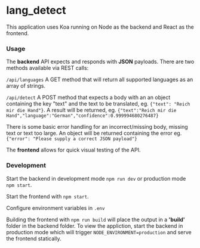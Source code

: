 # lang_detect
This application uses Koa running on Node as the backend and React as the frontend.

### Usage
The **backend** API expects and responds with **JSON** payloads. There are two methods available via REST calls:

`/api/languages` A GET method that will return all supported languages as an array of strings.

`/api/detect` A POST method that expects a body with an an object containing the key "text" and the text to be translated, eg.  `{"text": "Reich mir die Hand"}`.
A result will be returned, eg. `{"text":"Reich mir die Hand","language":"German","confidence":0.999994680276487}`

There is some basic error handling for an incorrect/missing body, missing text or text too large. An object will be returned containing the error eg. `{"error": "Please supply a correct JSON payload"}`

The **frontend** allows for quick visual testing of the API.

### Development

Start the backend in development mode `npm run dev` or production mode `npm start`.

Start the frontend with `npm start`.

Configure environment variables in `.env`

Building the frontend with `npm run build` will place the output in a **'build'** folder in the backend folder. To view the appliction, start the backend in production mode which will trigger `NODE_ENVIRONMENT=production` and serve the frontend statically.
